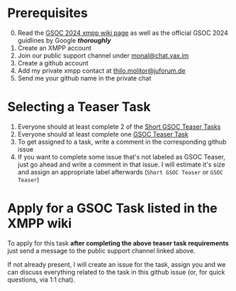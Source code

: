 # Prerequisites 
0. Read the [GSOC 2024 xmpp wiki page](https://wiki.xmpp.org/web/Google_Summer_of_Code_2024) as well as the official GSOC 2024 guidlines by Google _**thoroughly**_
1. Create an XMPP account
2. Join our public support channel under [monal@chat.yax.im](xmpp:monal@chat.yax.im?join)
3. Create a github account
3. Add my private xmpp contact at [thilo.molitor@juforum.de](xmpp:thilo.molitor@juforum.de)
4. Send me your github name in the private chat

# Selecting a Teaser Task
1. Everyone should at least complete 2 of the [Short GSOC Teaser Tasks](https://github.com/monal-im/Monal/issues?q=is%3Aissue+is%3Aopen+label%3A%22Short+GSOC+Teaser%22)
2. Everyone should at least complete one [GSOC Teaser Task](https://github.com/monal-im/Monal/issues?q=is%3Aissue+is%3Aopen+label%3A%22%F0%9F%8E%83+GSOC+Teaser%22)
3. To get assigned to a task, write a comment in the corresponding github issue
4. If you want to complete some issue that's not labeled as GSOC Teaser, just go ahead and write a comment in that issue. I will estimate it's size and assign an appropriate label afterwards (`Short GSOC Teaser` or `GSOC Teaser`)

# Apply for a GSOC Task listed in the XMPP wiki
To apply for this task **after completing the above teaser task requirements** just send a message to the public support channel linked above.

If not already present, I will create an issue for the task, assign you and we can discuss everything related to the task in this github issue (or, for quick questions, via 1:1 chat).
